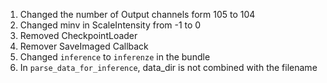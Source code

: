 1. Changed the number of Output channels form 105 to 104
2. Changed minv in ScaleIntensity from -1 to 0
3. Removed CheckpointLoader
4. Remover SaveImaged Callback
5. Changed `inference` to `inferenze` in the bundle
6. In `parse_data_for_inference`, data_dir is not combined with the filename